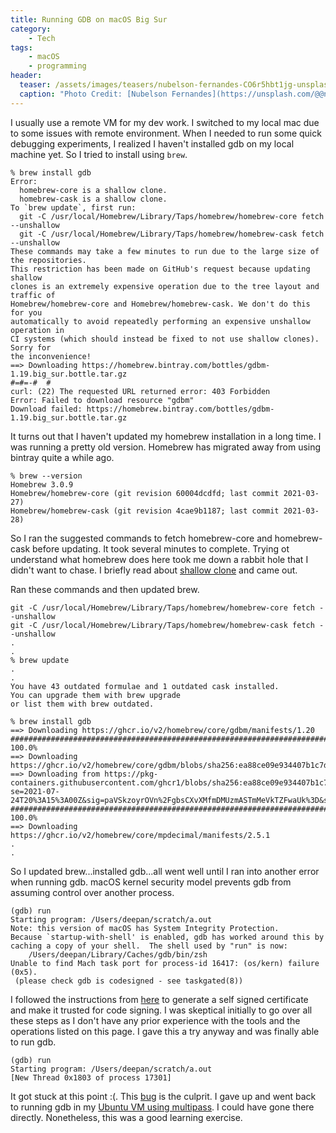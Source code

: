 ```yaml
---
title: Running GDB on macOS Big Sur
category:
    - Tech
tags:
    - macOS
    - programming
header:
  teaser: /assets/images/teasers/nubelson-fernandes-CO6r5hbt1jg-unsplash.jpg
  caption: "Photo Credit: [Nubelson Fernandes](https://unsplash.com/@@nublson) on [Unsplash](https://unsplash.com/photos/CO6r5hbt1jg)"
---
```


I usually use a remote VM for my dev work. I switched to my local mac due to some issues with remote environment. When I needed to run some quick debugging experiments, I realized I haven't installed gdb on my local machine yet. So I tried to install using `brew`.

```text
% brew install gdb
Error: 
  homebrew-core is a shallow clone.
  homebrew-cask is a shallow clone.
To `brew update`, first run:
  git -C /usr/local/Homebrew/Library/Taps/homebrew/homebrew-core fetch --unshallow
  git -C /usr/local/Homebrew/Library/Taps/homebrew/homebrew-cask fetch --unshallow
These commands may take a few minutes to run due to the large size of the repositories.
This restriction has been made on GitHub's request because updating shallow
clones is an extremely expensive operation due to the tree layout and traffic of
Homebrew/homebrew-core and Homebrew/homebrew-cask. We don't do this for you
automatically to avoid repeatedly performing an expensive unshallow operation in
CI systems (which should instead be fixed to not use shallow clones). Sorry for
the inconvenience!
==> Downloading https://homebrew.bintray.com/bottles/gdbm-1.19.big_sur.bottle.tar.gz
#=#=-#  #                                                                     
curl: (22) The requested URL returned error: 403 Forbidden
Error: Failed to download resource "gdbm"
Download failed: https://homebrew.bintray.com/bottles/gdbm-1.19.big_sur.bottle.tar.gz
```

It turns out that I haven't updated my homebrew installation in a long time. I was running a pretty old version. Homebrew has migrated away from using bintray quite a while ago.

```text
% brew --version 
Homebrew 3.0.9
Homebrew/homebrew-core (git revision 60004dcdfd; last commit 2021-03-27)
Homebrew/homebrew-cask (git revision 4cae9b1187; last commit 2021-03-28)
```

So I ran the suggested commands to fetch homebrew-core and homebrew-cask before updating. It took several minutes to complete. Trying ot understand what homebrew does here took me down a rabbit hole that I didn't want to chase. I briefly read about [shallow clone](https://github.blog/2020-12-21-get-up-to-speed-with-partial-clone-and-shallow-clone/) and came out.

Ran these commands and then updated brew.

```text
git -C /usr/local/Homebrew/Library/Taps/homebrew/homebrew-core fetch --unshallow
git -C /usr/local/Homebrew/Library/Taps/homebrew/homebrew-cask fetch --unshallow
.
.
% brew update
.
.
You have 43 outdated formulae and 1 outdated cask installed.
You can upgrade them with brew upgrade
or list them with brew outdated.

% brew install gdb
==> Downloading https://ghcr.io/v2/homebrew/core/gdbm/manifests/1.20
######################################################################## 100.0%
==> Downloading https://ghcr.io/v2/homebrew/core/gdbm/blobs/sha256:ea88ce09e934407b1c7dfcc1b74e2d4f1b409f8264b4475b816369a129c6cd25
==> Downloading from https://pkg-containers.githubusercontent.com/ghcr1/blobs/sha256:ea88ce09e934407b1c7dfcc1b74e2d4f1b409f8264b4475b816369a129c6cd25?se=2021-07-24T20%3A15%3A00Z&sig=paVSkzoyrOVn%2FgbsCXvXMfmDMUzmASTmMeVkTZFwaUk%3D&sp=r&spr=https
######################################################################## 100.0%
==> Downloading https://ghcr.io/v2/homebrew/core/mpdecimal/manifests/2.5.1
.
.
```

So I updated brew...installed gdb...all went well until I ran into another error when running gdb. macOS kernel security model prevents gdb from assuming control over another process.

```text
(gdb) run
Starting program: /Users/deepan/scratch/a.out 
Note: this version of macOS has System Integrity Protection.
Because `startup-with-shell' is enabled, gdb has worked around this by
caching a copy of your shell.  The shell used by "run" is now:
    /Users/deepan/Library/Caches/gdb/bin/zsh
Unable to find Mach task port for process-id 16417: (os/kern) failure (0x5).
 (please check gdb is codesigned - see taskgated(8))
```

I followed the instructions from [here](https://sourceware.org/gdb/wiki/PermissionsDarwin) to generate a self signed certificate and make it trusted for code signing. I was skeptical initially to go over all these steps as I don't have any prior experience with the tools and the operations listed on this page. I gave this a try anyway and was finally able to run gdb.

```text
(gdb) run
Starting program: /Users/deepan/scratch/a.out 
[New Thread 0x1803 of process 17301]
```

It got stuck at this point :(. This [bug](https://sourceware.org/bugzilla/show_bug.cgi?id=24069) is the culprit.
I gave up and went back to running gdb in my [Ubuntu VM using multipass](https://www.deepanseeralan.com/tech/running-ubuntu-with-multipass/). I could have gone there directly. Nonetheless, this was a good learning exercise.
